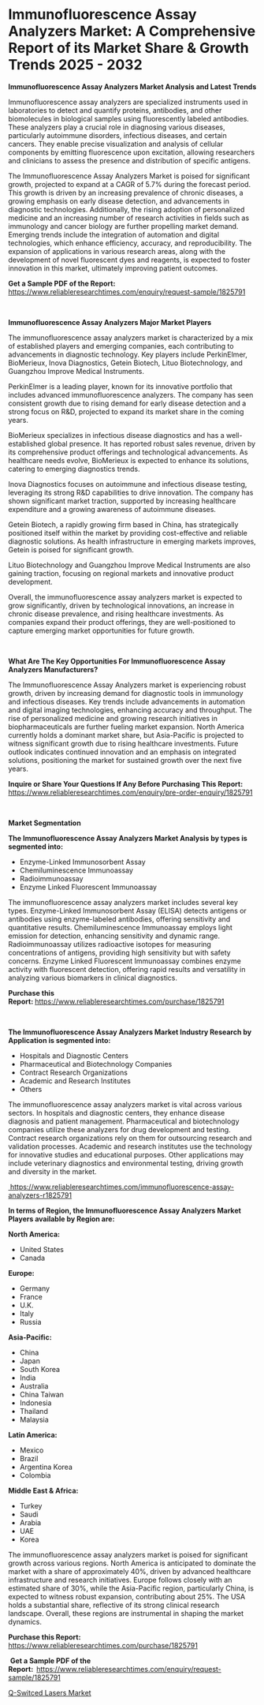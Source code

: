 <p><h1>Immunofluorescence Assay Analyzers Market: A Comprehensive Report of its Market Share & Growth Trends 2025 - 2032</h1></p><p><strong>Immunofluorescence Assay Analyzers Market Analysis and Latest Trends</strong></p>
<p><p>Immunofluorescence assay analyzers are specialized instruments used in laboratories to detect and quantify proteins, antibodies, and other biomolecules in biological samples using fluorescently labeled antibodies. These analyzers play a crucial role in diagnosing various diseases, particularly autoimmune disorders, infectious diseases, and certain cancers. They enable precise visualization and analysis of cellular components by emitting fluorescence upon excitation, allowing researchers and clinicians to assess the presence and distribution of specific antigens.</p><p>The Immunofluorescence Assay Analyzers Market is poised for significant growth, projected to expand at a CAGR of 5.7% during the forecast period. This growth is driven by an increasing prevalence of chronic diseases, a growing emphasis on early disease detection, and advancements in diagnostic technologies. Additionally, the rising adoption of personalized medicine and an increasing number of research activities in fields such as immunology and cancer biology are further propelling market demand. Emerging trends include the integration of automation and digital technologies, which enhance efficiency, accuracy, and reproducibility. The expansion of applications in various research areas, along with the development of novel fluorescent dyes and reagents, is expected to foster innovation in this market, ultimately improving patient outcomes.</p></p>
<p><strong>Get a Sample PDF of the Report:&nbsp;</strong> <a href="https://www.reliableresearchtimes.com/enquiry/request-sample/1825791?utm_campaign=2232&utm_medium=2&utm_source=Github&utm_content=ia&utm_term=05032025&utm_id=immunofluorescence-assay-analyzers">https://www.reliableresearchtimes.com/enquiry/request-sample/1825791</a></p>
<p>&nbsp;</p>
<p><strong>Immunofluorescence Assay Analyzers Major Market Players</strong></p>
<p><p>The immunofluorescence assay analyzers market is characterized by a mix of established players and emerging companies, each contributing to advancements in diagnostic technology. Key players include PerkinElmer, BioMerieux, Inova Diagnostics, Getein Biotech, Lituo Biotechnology, and Guangzhou Improve Medical Instruments.</p><p>PerkinElmer is a leading player, known for its innovative portfolio that includes advanced immunofluorescence analyzers. The company has seen consistent growth due to rising demand for early disease detection and a strong focus on R&D, projected to expand its market share in the coming years. </p><p>BioMerieux specializes in infectious disease diagnostics and has a well-established global presence. It has reported robust sales revenue, driven by its comprehensive product offerings and technological advancements. As healthcare needs evolve, BioMerieux is expected to enhance its solutions, catering to emerging diagnostics trends.</p><p>Inova Diagnostics focuses on autoimmune and infectious disease testing, leveraging its strong R&D capabilities to drive innovation. The company has shown significant market traction, supported by increasing healthcare expenditure and a growing awareness of autoimmune diseases.</p><p>Getein Biotech, a rapidly growing firm based in China, has strategically positioned itself within the market by providing cost-effective and reliable diagnostic solutions. As health infrastructure in emerging markets improves, Getein is poised for significant growth.</p><p>Lituo Biotechnology and Guangzhou Improve Medical Instruments are also gaining traction, focusing on regional markets and innovative product development.</p><p>Overall, the immunofluorescence assay analyzers market is expected to grow significantly, driven by technological innovations, an increase in chronic disease prevalence, and rising healthcare investments. As companies expand their product offerings, they are well-positioned to capture emerging market opportunities for future growth.</p></p>
<p>&nbsp;</p>
<p><strong>What Are The Key Opportunities For Immunofluorescence Assay Analyzers Manufacturers?</strong></p>
<p><p>The Immunofluorescence Assay Analyzers market is experiencing robust growth, driven by increasing demand for diagnostic tools in immunology and infectious diseases. Key trends include advancements in automation and digital imaging technologies, enhancing accuracy and throughput. The rise of personalized medicine and growing research initiatives in biopharmaceuticals are further fueling market expansion. North America currently holds a dominant market share, but Asia-Pacific is projected to witness significant growth due to rising healthcare investments. Future outlook indicates continued innovation and an emphasis on integrated solutions, positioning the market for sustained growth over the next five years.</p></p>
<p><strong>Inquire or Share Your Questions If Any Before Purchasing This Report:</strong> <a href="https://www.reliableresearchtimes.com/enquiry/pre-order-enquiry/1825791?utm_campaign=2232&utm_medium=2&utm_source=Github&utm_content=ia&utm_term=05032025&utm_id=immunofluorescence-assay-analyzers">https://www.reliableresearchtimes.com/enquiry/pre-order-enquiry/1825791</a></p>
<p>&nbsp;</p>
<p><strong>Market Segmentation</strong></p>
<p><strong>The Immunofluorescence Assay Analyzers Market Analysis by types is segmented into:</strong></p>
<p><ul><li>Enzyme-Linked Immunosorbent Assay</li><li>Chemiluminescence Immunoassay</li><li>Radioimmunoassay</li><li>Enzyme Linked Fluorescent Immunoassay</li></ul></p>
<p><p>The immunofluorescence assay analyzers market includes several key types. Enzyme-Linked Immunosorbent Assay (ELISA) detects antigens or antibodies using enzyme-labeled antibodies, offering sensitivity and quantitative results. Chemiluminescence Immunoassay employs light emission for detection, enhancing sensitivity and dynamic range. Radioimmunoassay utilizes radioactive isotopes for measuring concentrations of antigens, providing high sensitivity but with safety concerns. Enzyme Linked Fluorescent Immunoassay combines enzyme activity with fluorescent detection, offering rapid results and versatility in analyzing various biomarkers in clinical diagnostics.</p></p>
<p><strong>Purchase this Report:&nbsp;</strong><a href="https://www.reliableresearchtimes.com/purchase/1825791?utm_campaign=2232&utm_medium=2&utm_source=Github&utm_content=ia&utm_term=05032025&utm_id=immunofluorescence-assay-analyzers">https://www.reliableresearchtimes.com/purchase/1825791</a></p>
<p>&nbsp;</p>
<p><strong>The Immunofluorescence Assay Analyzers Market Industry Research by Application is segmented into:</strong></p>
<p><ul><li>Hospitals and Diagnostic Centers</li><li>Pharmaceutical and Biotechnology Companies</li><li>Contract Research Organizations</li><li>Academic and Research Institutes</li><li>Others</li></ul></p>
<p><p>The immunofluorescence assay analyzers market is vital across various sectors. In hospitals and diagnostic centers, they enhance disease diagnosis and patient management. Pharmaceutical and biotechnology companies utilize these analyzers for drug development and testing. Contract research organizations rely on them for outsourcing research and validation processes. Academic and research institutes use the technology for innovative studies and educational purposes. Other applications may include veterinary diagnostics and environmental testing, driving growth and diversity in the market.</p></p>
<p><a href="https://www.reliableresearchtimes.com/immunofluorescence-assay-analyzers-r1825791?utm_campaign=2232&utm_medium=2&utm_source=Github&utm_content=ia&utm_term=05032025&utm_id=immunofluorescence-assay-analyzers">&nbsp;https://www.reliableresearchtimes.com/immunofluorescence-assay-analyzers-r1825791</a></p>
<p><strong>In terms of Region, the Immunofluorescence Assay Analyzers Market Players available by Region are:</strong></p>
<p>
    <p> <strong> North America: </strong>
        <ul>
            <li>United States</li>
            <li>Canada</li>
        </ul>
        </p> 
    <p> <strong> Europe: </strong>
        <ul>
            <li>Germany</li>
            <li>France</li>
            <li>U.K.</li>
            <li>Italy</li>
            <li>Russia</li>
        </ul>
        </p> 
    <p> <strong> Asia-Pacific: </strong>
        <ul>
            <li>China</li>
            <li>Japan</li>
            <li>South Korea</li>
            <li>India</li>
            <li>Australia</li>
            <li>China Taiwan</li>
            <li>Indonesia</li>
            <li>Thailand</li>
            <li>Malaysia</li>
        </ul>
        </p> 
    <p> <strong> Latin America: </strong>
        <ul>
            <li>Mexico</li>
            <li>Brazil</li>
            <li>Argentina Korea</li>
            <li>Colombia</li>
        </ul>
        </p> 
    <p> <strong> Middle East & Africa: </strong>
        <ul>
            <li>Turkey</li>
            <li>Saudi</li>
            <li>Arabia</li>
            <li>UAE</li>
            <li>Korea</li>
        </ul>
    </p>
    </p>
<p><p>The immunofluorescence assay analyzers market is poised for significant growth across various regions. North America is anticipated to dominate the market with a share of approximately 40%, driven by advanced healthcare infrastructure and research initiatives. Europe follows closely with an estimated share of 30%, while the Asia-Pacific region, particularly China, is expected to witness robust expansion, contributing about 25%. The USA holds a substantial share, reflective of its strong clinical research landscape. Overall, these regions are instrumental in shaping the market dynamics.</p></p>
<p><strong>Purchase this Report: </strong><a href="https://www.reliableresearchtimes.com/purchase/1825791?utm_campaign=2232&utm_medium=2&utm_source=Github&utm_content=ia&utm_term=05032025&utm_id=immunofluorescence-assay-analyzers">https://www.reliableresearchtimes.com/purchase/1825791</a></p>
<p>&nbsp;<strong>Get a Sample PDF of the Report:&nbsp;&nbsp;</strong><a href="https://www.reliableresearchtimes.com/enquiry/request-sample/1825791?utm_campaign=2232&utm_medium=2&utm_source=Github&utm_content=ia&utm_term=05032025&utm_id=immunofluorescence-assay-analyzers">https://www.reliableresearchtimes.com/enquiry/request-sample/1825791</a></p>
<p><strong></strong></p>
<p><p><a href="https://github.com/mauripalmi/Market-Research-Report-List-6/blob/main/q-switced-lasers-market.md?utm_campaign=2232&utm_medium=2&utm_source=Github&utm_content=ia&utm_term=05032025&utm_id=immunofluorescence-assay-analyzers">Q-Switced Lasers Market</a></p></p>